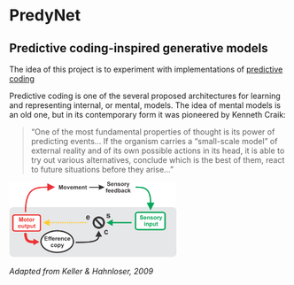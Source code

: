 # PredyNet
## Predictive coding-inspired generative models

The idea of this project is to experiment with implementations of [predictive coding](https://en.wikipedia.org/wiki/Predictive_coding)

Predictive coding is one of the several proposed architectures for learning and representing internal, or mental, models. The idea of mental models is an old one, but in its contemporary form it was pioneered by Kenneth Craik:

>“One of the most fundamental properties of thought is its power of predicting events… If the organism carries a “small-scale model” of external reality and of its own possible actions in its head, it is able to try out various alternatives, conclude which is the best of them, react to future situations before they arise…”



<p>
<img src = "imgs/control_loop.png" width=60%>

<em>Adapted from Keller & Hahnloser, 2009</em>
</p>